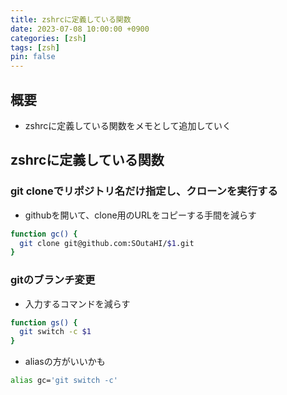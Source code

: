 ```yaml
---
title: zshrcに定義している関数
date: 2023-07-08 10:00:00 +0900
categories: [zsh]
tags: [zsh]
pin: false
---
```


## 概要

- zshrcに定義している関数をメモとして追加していく

## zshrcに定義している関数
### git cloneでリポジトリ名だけ指定し、クローンを実行する
- githubを開いて、clone用のURLをコピーする手間を減らす

``` bash
function gc() {
  git clone git@github.com:SOutaHI/$1.git
}

```

### gitのブランチ変更
- 入力するコマンドを減らす

``` bash
function gs() {
  git switch -c $1
}

```
- aliasの方がいいかも

``` bash
alias gc='git switch -c'
```
